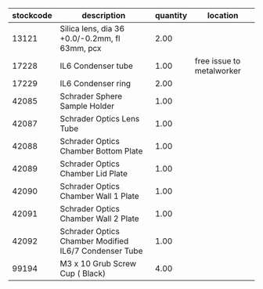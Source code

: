 |stockcode|description|quantity|location|
|---------|-----------|--------|--------|
|13121|Silica lens, dia 36 +0.0/-0.2mm, fl 63mm, pcx|2.00||
|17228|IL6 Condenser tube|1.00|free issue to metalworker|
|17229|IL6 Condenser ring|2.00||
|42085|Schrader Sphere Sample Holder|1.00||
|42087|Schrader Optics Lens Tube|1.00||
|42088|Schrader Optics Chamber Bottom Plate|1.00||
|42089|Schrader Optics Chamber Lid Plate|1.00||
|42090|Schrader Optics Chamber Wall 1 Plate|1.00||
|42091|Schrader Optics Chamber Wall 2 Plate|1.00||
|42092|Schrader Optics Chamber Modified IL6/7 Condenser Tube|1.00||
|99194|M3 x 10 Grub Screw Cup ( Black)|4.00||
